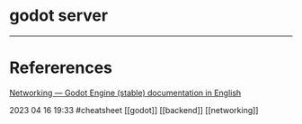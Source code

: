 



# godot server
--- 
# Refererences 
[Networking — Godot Engine (stable) documentation in English](https://docs.godotengine.org/en/stable/tutorials/networking/index.html)



2023 04 16 19:33
#cheatsheet  [[godot]] [[backend]] [[networking]] 